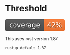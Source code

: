 # Threshold

[![cov](https://raw.githubusercontent.com/devflowinc/threshold/refs/heads/gh-pages/badges/coverage.svg)](https://github.com/devflowinc/threshold/actions)

This uses rust version 1.87

```
rustup default 1.87
```
